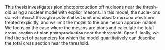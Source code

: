 This thesis investigates pion photoproduction off nucleons near the thresh-
old using a nuclear model with explicit mesons. In this model, the nucle-
ons do not interact through a potential but emit and absorb mesons which
are treated explicitly, and we limit the model to the one meson approxi-
mation. We focus on the case where the mesons are pions and calculate
the total cross-section of pion photoproduction near the threshold. Specif-
ically, we find the set of parameters for which the model quantitatively
can describe the total cross section near the threshold.
